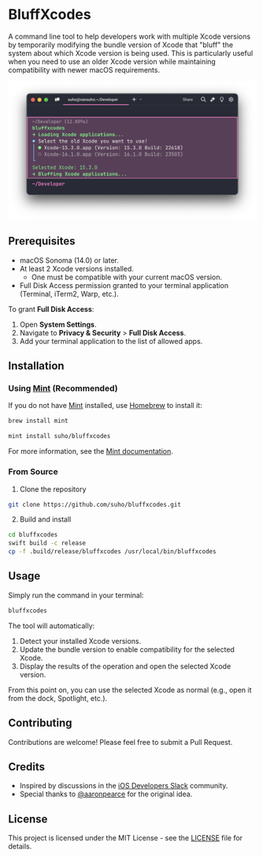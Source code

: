 # BluffXcodes

A command line tool to help developers work with multiple Xcode versions by temporarily modifying the bundle version of Xcode that "bluff" the system about which Xcode version is being used. This is particularly useful when you need to use an older Xcode version while maintaining compatibility with newer macOS requirements.

<p align="center">
    <picture>
      <img alt="Warp Example" src="./Resources/warp.png">
    </picture>
</p>

## Prerequisites

- macOS Sonoma (14.0) or later.
- At least 2 Xcode versions installed.
  - One must be compatible with your current macOS version.
- Full Disk Access permission granted to your terminal application (Terminal, iTerm2, Warp, etc.).

To grant **Full Disk Access**:
1. Open **System Settings**.
2. Navigate to **Privacy & Security** > **Full Disk Access**.
3. Add your terminal application to the list of allowed apps.

## Installation

### Using [Mint](https://github.com/yonaskolb/Mint) (Recommended)
If you do not have [Mint](https://github.com/yonaskolb/Mint) installed, use [Homebrew](https://brew.sh/) to install it:

```bash
brew install mint
```


```bash
mint install suho/bluffxcodes
```

For more information, see the [Mint documentation](https://github.com/yonaskolb/Mint).

### From Source
1. Clone the repository

```bash
git clone https://github.com/suho/bluffxcodes.git
```

2. Build and install

```bash
cd bluffxcodes
swift build -c release
cp -f .build/release/bluffxcodes /usr/local/bin/bluffxcodes
```

## Usage

Simply run the command in your terminal:

```bash
bluffxcodes
```

The tool will automatically:

1. Detect your installed Xcode versions.
2. Update the bundle version to enable compatibility for the selected Xcode.
3. Display the results of the operation and open the selected Xcode version.

From this point on, you can use the selected Xcode as normal (e.g., open it from the dock, Spotlight, etc.).

## Contributing

Contributions are welcome! Please feel free to submit a Pull Request.

## Credits
- Inspired by discussions in the [iOS Developers Slack](https://ios-developers.slack.com/) community.
- Special thanks to [@aaronpearce](https://github.com/aaronpearce) for the original idea.

## License

This project is licensed under the MIT License - see the [LICENSE](./LICENSE) file for details.
